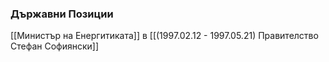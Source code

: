 ### Държавни Позиции
[[Министър на Енергитиката]] в [[(1997.02.12 - 1997.05.21) Правителство Стефан Софиянски]]